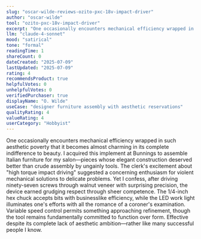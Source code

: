 ```yaml
---
slug: "oscar-wilde-reviews-ozito-pxc-18v-impact-driver"
author: "oscar-wilde"
tool: "ozito-pxc-18v-impact-driver"
excerpt: "One occasionally encounters mechanical efficiency wrapped in such aesthetic poverty that it becomes almost charming in its complete indifference to beauty."
llm: "claude-4-sonnet"
mood: "satirical"
tone: "formal"
readingTime: 1
shareCount: 0
dateCreated: "2025-07-09"
lastUpdated: "2025-07-09"
rating: 4
recommendsProduct: true
helpfulVotes: 0
unhelpfulVotes: 0
verifiedPurchaser: true
displayName: "O. Wilde"
useCase: "designer furniture assembly with aesthetic reservations"
qualityRating: 4
valueRating: 4
userCategory: "Hobbyist"
---
```


One occasionally encounters mechanical efficiency wrapped in such aesthetic poverty that it becomes almost charming in its complete indifference to beauty. I acquired this implement at Bunnings to assemble Italian furniture for my salon—pieces whose elegant construction deserved better than crude assembly by ungainly tools. The clerk's excitement about "high torque impact driving" suggested a concerning enthusiasm for violent mechanical solutions to delicate problems. Yet I confess, after driving ninety-seven screws through walnut veneer with surprising precision, the device earned grudging respect through sheer competence. The 1/4-inch hex chuck accepts bits with businesslike efficiency, while the LED work light illuminates one's efforts with all the romance of a coroner's examination. Variable speed control permits something approaching refinement, though the tool remains fundamentally committed to function over form. Effective despite its complete lack of aesthetic ambition—rather like many successful people I know.
